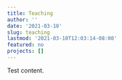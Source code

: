 ```yaml
---
title: Teaching
author: ''
date: '2021-03-10'
slug: teaching
lastmod: '2021-03-10T12:03:14-08:00'
featured: no
projects: []
---
```


Test content.


